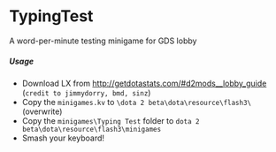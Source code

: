 # TypingTest
A word-per-minute testing minigame for GDS lobby

##### Usage
* Download LX from http://getdotastats.com/#d2mods__lobby_guide (`credit to jimmydorry, bmd, sinz`)
* Copy the `minigames.kv` to `\dota 2 beta\dota\resource\flash3\` (overwrite)
* Copy the `minigames\Typing Test` folder to `dota 2 beta\dota\resource\flash3\minigames`
* Smash your keyboard!
